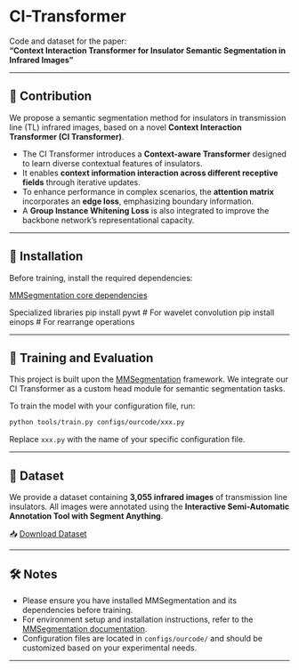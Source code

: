 

# CI-Transformer

Code and dataset for the paper:  
**“Context Interaction Transformer for Insulator Semantic Segmentation in Infrared Images”**

---

## 🧠 Contribution

We propose a semantic segmentation method for insulators in transmission line (TL) infrared images, based on a novel **Context Interaction Transformer (CI Transformer)**.

- The CI Transformer introduces a **Context-aware Transformer** designed to learn diverse contextual features of insulators.
- It enables **context information interaction across different receptive fields** through iterative updates.
- To enhance performance in complex scenarios, the **attention matrix** incorporates an **edge loss**, emphasizing boundary information.
- A **Group Instance Whitening Loss** is also integrated to improve the backbone network’s representational capacity.

---


## 🔧 Installation

Before training, install the required dependencies:

[MMSegmentation core dependencies]([https://github.com/open-mmlab/mmsegmentation](https://mmsegmentation.readthedocs.io/zh-cn/latest/get_started.html))


Specialized libraries
pip install pywt     # For wavelet convolution
pip install einops   # For rearrange operations

---

## 🚀 Training and Evaluation

This project is built upon the [MMSegmentation](https://github.com/open-mmlab/mmsegmentation) framework. We integrate our CI Transformer as a custom head module for semantic segmentation tasks.

To train the model with your configuration file, run:

```bash
python tools/train.py configs/ourcode/xxx.py
````

Replace `xxx.py` with the name of your specific configuration file.

---

## 📁 Dataset

We provide a dataset containing **3,055 infrared images** of transmission line insulators. All images were annotated using the
**Interactive Semi-Automatic Annotation Tool with Segment Anything**.

📥 [Download Dataset](https://drive.google.com/file/d/179GCvfT32noUsd2Uk7C0bLR3VmrM2NQY/view?usp=drive_link)

---

## 🛠️ Notes

* Please ensure you have installed MMSegmentation and its dependencies before training.
* For environment setup and installation instructions, refer to the [MMSegmentation documentation](https://mmsegmentation.readthedocs.io/en/latest/).
* Configuration files are located in `configs/ourcode/` and should be customized based on your experimental needs.

---

